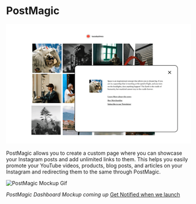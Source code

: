 # PostMagic
![PostMagic Mockup](https://raw.githubusercontent.com/postmagic/postmagic/refs/heads/main/1000111752.png)


PostMagic allows you to create a custom page where you can showcase your Instagram posts and add unlimited links to them. This helps you easily promote your YouTube videos, products, blog posts, and articles on your Instagram and redirecting them to the same through PostMagic.


![PostMagic Mockup Gif](https://raw.githubusercontent.com/postmagic/postmagic/refs/heads/main/1000111751.gif)


*PostMagic Dashboard Mockup coming up*
[Get Notified when we launch](https://google.com)
